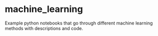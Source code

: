 # machine_learning
Example python notebooks that go through different machine learning methods with descriptions and code.
